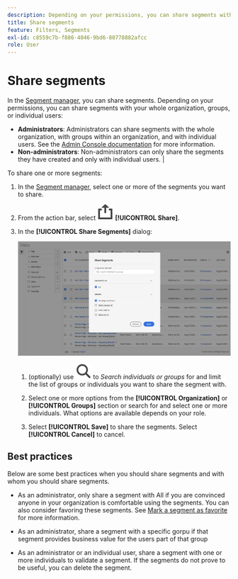 ```yaml
---
description: Depending on your permissions, you can share segments with your whole organization, groups, or individual users.
title: Share segments
feature: Filters, Segments
exl-id: c8559c7b-f886-4046-9bd6-80778882afcc
role: User
---
```

# Share segments

In the [Segment manager](manage-filters.md), you can share segments. Depending on your permissions, you can share segments with your whole organization, groups, or individual users: 

* **Administrators**: Administrators can share segments with the whole organization, with groups within an organization, and with individual users. See the [Admin Console documentation](https://helpx.adobe.com/enterprise/using/manage-products.html) for more information. 
* **Non-administrators**: Non-administrators can only share the segments they have created and only with individual users. |

To share one or more segments:

1. In the [Segment manager](manage-filters.md), select one or more of the segments you want to share.
1. From the action bar, select ![Share](/help/assets/icons/ShareAlt.svg) **[!UICONTROL Share]**.
1. In the **[!UICONTROL Share Segments]** dialog:
   
   ![Share Segment dialog](assets/share-filter-dialog.png)

   1. (optionally) use ![Search](/help/assets/icons/Search.svg) to *Search individuals or groups* for and limit the list of groups or individuals you want to share the segment with.
   
   1. Select one or more options from the **[!UICONTROL Organization]** or **[!UICONTROL Groups]** section or search for and select one or more individuals. What options are available depends on your role.

   1. Select **[!UICONTROL Save]** to share the segments. Select **[!UICONTROL Cancel]** to cancel.

## Best practices

Below are some best practices when you should share segments and with whom you should share segments.

* As an administrator, only share a segment with All if you are convinced anyone in your organization is comfortable using the segments. You can also consider favoring these segments. See [Mark a segment as favorite](filters-favorite.md) for more information.

* As an administrator, share a segment with a specific gorpu if that segment provides business value for the users part of that group

* As an administrator or an individual user, share a segment with one or more individuals to validate a segment. If the segments do not prove to be useful, you can delete the segment.  

